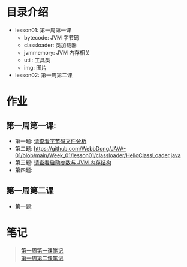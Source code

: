 # 目录介绍
- lesson01: 第一周第一课
  - bytecode: JVM 字节码
  - classloader: 类加载器
  - jvmmemory: JVM 内存相关
  - util: 工具类
  - img: 图片
- lesson02: 第一周第二课
  
# 作业
## 第一周第一课: 
  - 第一题: [请查看字节码文件分析](https://github.com/WebbDong/JAVA-01/tree/main/Week_01/lesson01/README.md#byteCodeFileAnalysis)
  - 第二题: <https://github.com/WebbDong/JAVA-01/blob/main/Week_01/lesson01/classloader/HelloClassLoader.java>
  - 第三题: [请查看启动参数与 JVM 内存结构](https://github.com/WebbDong/JAVA-01/tree/main/Week_01/lesson01/README.md#JVMMemoryStructureAndJMM)
  - 第四题: 
  
## 第一周第二课
  - 第一题: 
  
# 笔记
> [第一周第一课笔记](https://github.com/WebbDong/JAVA-01/blob/main/Week_01/lesson01)  
> [第一周第二课笔记](https://github.com/WebbDong/JAVA-01/blob/main/Week_01/lesson02)